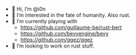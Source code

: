  - 👋 Hi, I’m @i0n
 - 👀 I’m interested in the fate of humanity. Also rust.
 - 🌱 I’m currently playing with 
 	 - https://github.com/guillaume-be/rust-bert
	 - https://github.com/bevyengine/bevy 
	 - https://github.com/ggez/ggez
 - 💞️ I’m looking to work on rust stuff.
<!---
i0n/i0n is a ✨ special ✨ repository because its `README.md` (this file) appears on your GitHub profile.
You can click the Preview link to take a look at your changes.
--->
